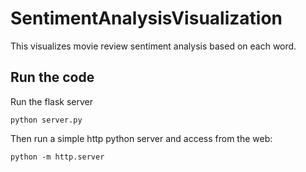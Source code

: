 # SentimentAnalysisVisualization
This visualizes movie review sentiment analysis based on each word.

## Run the code

Run the flask server

```
python server.py
```

Then run a simple http python server and access from the web:

```
python -m http.server
```